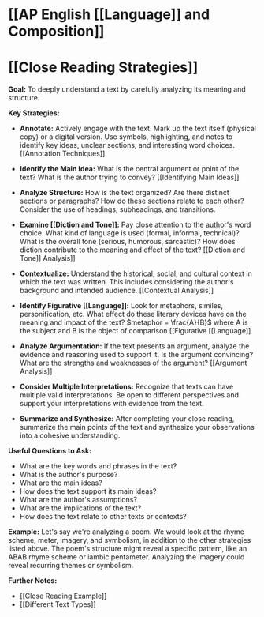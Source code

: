 # [[AP English [[Language]] and Composition]]
# [[Close Reading Strategies]]

**Goal:** To deeply understand a text by carefully analyzing its meaning and structure.

**Key Strategies:**

* **Annotate:**  Actively engage with the text.  Mark up the text itself (physical copy) or a digital version.  Use symbols, highlighting, and notes to identify key ideas,  unclear sections, and interesting word choices. [[Annotation Techniques]]

* **Identify the Main Idea:** What is the central argument or point of the text?  What is the author trying to convey? [[Identifying Main Ideas]]

* **Analyze Structure:** How is the text organized?  Are there distinct sections or paragraphs? How do these sections relate to each other? Consider the use of headings, subheadings, and transitions.

* **Examine [[Diction and Tone]]:** Pay close attention to the author's word choice.  What kind of language is used (formal, informal, technical)?  What is the overall tone (serious, humorous, sarcastic)?  How does diction contribute to the meaning and effect of the text? [[Diction and Tone]] Analysis]]

* **Contextualize:** Understand the historical, social, and cultural context in which the text was written. This includes considering the author's background and intended audience. [[Contextual Analysis]]


* **Identify Figurative [[Language]]:** Look for metaphors, similes, personification, etc.  What effect do these literary devices have on the meaning and impact of the text? $metaphor = \frac{A}{B}$ where A is the subject and B is the object of comparison [[Figurative [[Language]]


* **Analyze Argumentation:** If the text presents an argument, analyze the evidence and reasoning used to support it. Is the argument convincing? What are the strengths and weaknesses of the argument? [[Argument Analysis]]

* **Consider Multiple Interpretations:**  Recognize that texts can have multiple valid interpretations.  Be open to different perspectives and support your interpretations with evidence from the text.

* **Summarize and Synthesize:**  After completing your close reading, summarize the main points of the text and synthesize your observations into a cohesive understanding.


**Useful Questions to Ask:**

* What are the key words and phrases in the text?
* What is the author's purpose?
* What are the main ideas?
* How does the text support its main ideas?
* What are the author's assumptions?
* What are the implications of the text?
* How does the text relate to other texts or contexts?


**Example:**  Let's say we're analyzing a poem.  We would look at the rhyme scheme, meter, imagery, and symbolism, in addition to the other strategies listed above.  The poem's structure might reveal a specific pattern, like an ABAB rhyme scheme or iambic pentameter. Analyzing the imagery could reveal recurring themes or symbolism.


**Further Notes:**

* [[Close Reading Example]]
* [[Different Text Types]]

